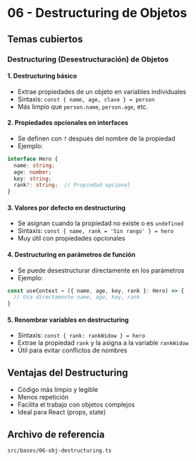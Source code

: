 # 06 - Destructuring de Objetos

## Temas cubiertos

### Destructuring (Desestructuración) de Objetos

#### 1. Destructuring básico
- Extrae propiedades de un objeto en variables individuales
- Sintaxis: `const { name, age, clave } = person`
- Más limpio que `person.name`, `person.age`, etc.

#### 2. Propiedades opcionales en interfaces
- Se definen con `?` después del nombre de la propiedad
- Ejemplo:
```typescript
interface Hero {
  name: string;
  age: number;
  key: string;
  rank?: string;  // Propiedad opcional
}
```

#### 3. Valores por defecto en destructuring
- Se asignan cuando la propiedad no existe o es `undefined`
- Sintaxis: `const { name, rank = 'Sin rango' } = hero`
- Muy útil con propiedades opcionales

#### 4. Destructuring en parámetros de función
- Se puede desestructurar directamente en los parámetros
- Ejemplo:
```typescript
const useContext = ({ name, age, key, rank }: Hero) => {
  // Usa directamente name, age, key, rank
}
```

#### 5. Renombrar variables en destructuring
- Sintaxis: `const { rank: rankWidow } = hero`
- Extrae la propiedad `rank` y la asigna a la variable `rankWidow`
- Útil para evitar conflictos de nombres

## Ventajas del Destructuring
- Código más limpio y legible
- Menos repetición
- Facilita el trabajo con objetos complejos
- Ideal para React (props, state)

## Archivo de referencia
`src/bases/06-obj-destructuring.ts`
